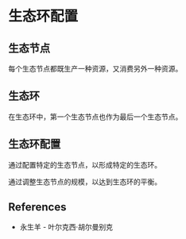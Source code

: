 # 生态环配置

## 生态节点

每个生态节点都既生产一种资源，又消费另外一种资源。

## 生态环

在生态环中，第一个生态节点也作为最后一个生态节点。

## 生态环配置

通过配置特定的生态节点，以形成特定的生态环。

通过调整生态节点的规模，以达到生态环的平衡。

## References

- 永生羊 - 叶尔克西·胡尔曼别克
